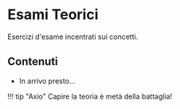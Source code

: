 # Esami Teorici

Esercizi d'esame incentrati sui concetti.

## Contenuti

- In arrivo presto...

!!! tip "Axio"
    Capire la teoria è metà della battaglia!
